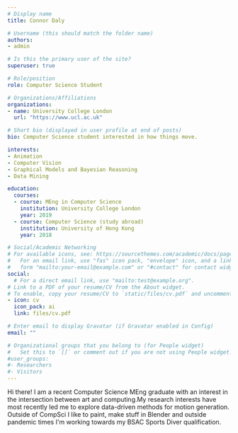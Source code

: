 ```yaml
---
# Display name
title: Connor Daly

# Username (this should match the folder name)
authors:
- admin

# Is this the primary user of the site?
superuser: true

# Role/position
role: Computer Science Student

# Organizations/Affiliations
organizations:
- name: University College London
  url: "https://www.ucl.ac.uk"

# Short bio (displayed in user profile at end of posts)
bio: Computer Science student interested in how things move.

interests:
- Animation
- Computer Vision
- Graphical Models and Bayesian Reasoning
- Data Mining

education:
  courses:
  - course: MEng in Computer Science
    institution: University College London
    year: 2019
  - course: Computer Science (study abroad)
    institution: University of Hong Kong
    year: 2018

# Social/Academic Networking
# For available icons, see: https://sourcethemes.com/academic/docs/page-builder/#icons
#   For an email link, use "fas" icon pack, "envelope" icon, and a link in the
#   form "mailto:your-email@example.com" or "#contact" for contact widget.
social:
  # For a direct email link, use "mailto:test@example.org".
# Link to a PDF of your resume/CV from the About widget.
# To enable, copy your resume/CV to `static/files/cv.pdf` and uncomment the lines below.
- icon: cv
  icon_pack: ai
  link: files/cv.pdf

# Enter email to display Gravatar (if Gravatar enabled in Config)
email: ""

# Organizational groups that you belong to (for People widget)
#   Set this to `[]` or comment out if you are not using People widget.
#user_groups:
#- Researchers
#- Visitors
---
```


Hi there!
I am a recent Computer Science MEng graduate with an interest in the intersection between art and computing.My research interests have most recently led me to explore data-driven methods for motion generation.
Outside of CompSci I like to paint, make stuff in Blender and outside pandemic times I'm working towards my BSAC Sports Diver qualification.
